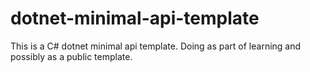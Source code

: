 # dotnet-minimal-api-template

This is a C# dotnet minimal api template. Doing as part of learning and possibly as a public template.  
